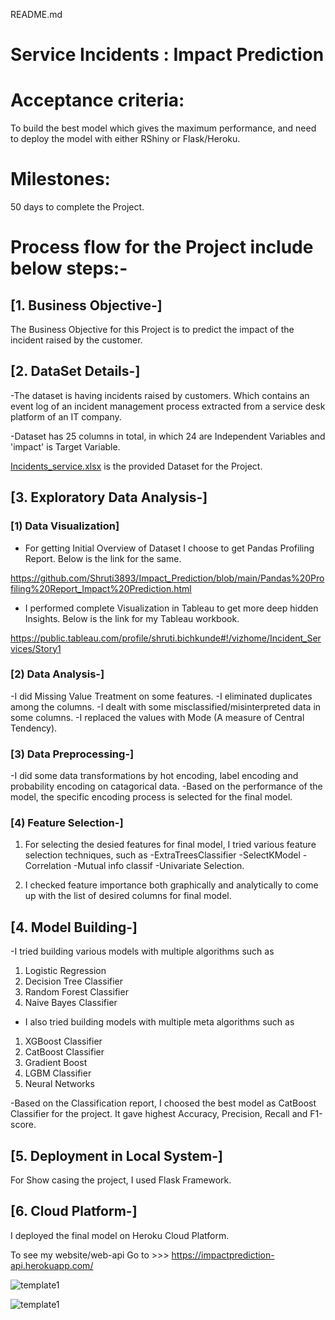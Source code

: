 README.md

# Service Incidents : Impact Prediction

# Acceptance criteria: 
To build the best model which gives the maximum performance, and need to deploy the model with either RShiny or Flask/Heroku.

# Milestones: 
50 days to complete the Project.

# Process flow for the Project include below steps:-

## [1. Business Objective-]
The Business Objective for this Project is to predict the impact of the incident raised by the customer.

## [2. DataSet Details-]
-The dataset is having incidents raised by customers. Which contains an event log of an incident management process extracted from a service desk platform of an IT company.

-Dataset has 25 columns in total, in which 24 are Independent Variables and 'impact' is Target Variable. 

[Incidents_service.xlsx](https://github.com/Shruti3893/Impact_Prediction/blob/main/Incident_services.xlsx) is the provided Dataset for the Project.

## [3. Exploratory Data Analysis-]

### [1) Data Visualization]
- For getting Initial Overview of Dataset I choose to get Pandas Profiling Report. Below is the link for the same.

https://github.com/Shruti3893/Impact_Prediction/blob/main/Pandas%20Profiling%20Report_Impact%20Prediction.html

- I performed complete Visualization in Tableau to get more deep hidden Insights. Below is the link for my Tableau workbook.

https://public.tableau.com/profile/shruti.bichkunde#!/vizhome/Incident_Services/Story1

### [2) Data Analysis-]
-I did Missing Value Treatment on some features. 
-I eliminated duplicates among the columns. 
-I dealt with some misclassified/misinterpreted data in some columns. 
-I replaced the values with Mode (A measure of Central Tendency).

### [3) Data Preprocessing-]
-I did some data transformations by hot encoding, label encoding and probability encoding on catagorical data. 
-Based on the performance of the model, the specific encoding process is selected for the final model.

### [4) Feature Selection-]
1. For selecting the desied features for final model, I tried various feature selection techniques, such as 
-ExtraTreesClassifier
-SelectKModel
-Correlation
-Mutual info classif 
-Univariate Selection. 

2. I checked feature importance both graphically and analytically to come up with the list of desired columns for final model.

## [4. Model Building-]
-I tried building various models with multiple algorithms such as 
1) Logistic Regression
2) Decision Tree Classifier
3) Random Forest Classifier
4) Naive Bayes Classifier 

- I also tried building models with multiple meta algorithms such as 
1) XGBoost Classifier
2) CatBoost Classifier
3) Gradient Boost
4) LGBM Classifier 
5) Neural Networks

-Based on the Classification report, I choosed the best model as CatBoost Classifier for the project. It gave highest Accuracy, Precision, Recall and F1-score.

## [5. Deployment in Local System-]
For Show casing the project, I used Flask Framework.

## [6. Cloud Platform-]
I deployed the final model on Heroku Cloud Platform. 

To see my website/web-api Go to >>> https://impactprediction-api.herokuapp.com/



![template1]()

![template1]()

